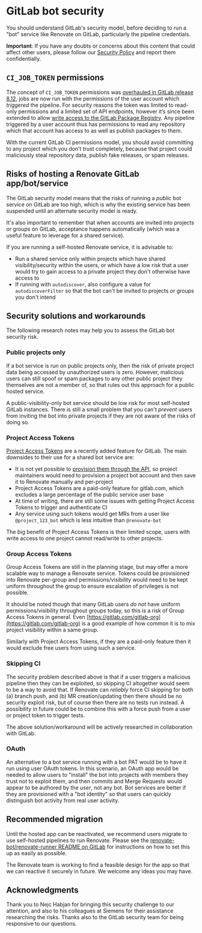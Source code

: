 # GitLab bot security

You should understand GitLab's security model, before deciding to run a "bot" service like Renovate on GitLab, particularly the pipeline credentials.

**Important**: If you have any doubts or concerns about this content that could affect other users, please follow our [Security Policy](https://github.com/renovatebot/renovate/security/policy) and report them confidentially.

## `CI_JOB_TOKEN` permissions

The concept of `CI_JOB_TOKEN` permissions was [overhauled in GitLab release 8.12](https://docs.gitlab.com/ee/user/project/new_ci_build_permissions_model.html), jobs are now run with the permissions of the user account which _triggered_ the pipeline.
For security reasons the token was limited to read-only permissions and a limited set of API endpoints, however it’s since been extended to allow [write access to the GitLab Package Registry](https://docs.gitlab.com/ee/api/README.html#gitlab-ci-job-token).
Any pipeline triggered by a user account thus has permissions to read any repository which that account has access to as well as publish packages to them.

With the current GitLab CI permissions model, you should avoid committing to any project which you don’t trust completely, because that project could maliciously steal repository data, publish fake releases, or spam releases.

## Risks of hosting a Renovate GitLab app/bot/service

The GitLab security model means that the risks of running a _public_ bot service on GitLab are too high, which is why the existing service has been suspended until an alternate security model is ready.

It's also important to remember that when accounts are invited into projects or groups on GitLab, acceptance happens automatically (which was a useful feature to leverage for a shared service).

If you are running a self-hosted Renovate service, it is advisable to:

- Run a shared service only within projects which have shared visibility/security within the users, or which have a low risk that a user would try to gain access to a private project they don't otherwise have access to
- If running with `autodiscover`, also configure a value for `autodiscoverFilter` so that the bot can't be invited to projects or groups you don't intend

## Security solutions and workarounds

The following research notes may help you to assess the GitLab bot security risk.

### Public projects only

If a bot service is run on public projects only, then the risk of private project data being accessed by unauthorized users is zero.
However, malicious users can still spoof or spam packages to any other public project they themselves are not a member of, so that rules out this approach for a public hosted service.

A public-visibility-only bot service should be low risk for most self-hosted GitLab instances.
There is still a small problem that you can't _prevent_ users from inviting the bot into private projects if they are not aware of the risks of doing so.

### Project Access Tokens

[Project Access Tokens](https://docs.gitlab.com/ee/user/project/settings/project_access_tokens.html) are a recently added feature for GitLab.
The main downsides to their use for a shared bot service are:

- It is not yet possible to [provision them through the API](https://gitlab.com/gitlab-org/gitlab/-/issues/238991), so project maintainers would need to provision a project bot account and then save it to Renovate manually and per-project
- Project Access Tokens are a paid-only feature for gitlab.com, which excludes a large percentage of the public service user base
- At time of writing, there are still some issues with getting Project Access Tokens to trigger and authenticate CI
- Any service using such tokens would get MRs from a user like `@project_123_bot` which is less intuitive than `@renovate-bot`

The big benefit of Project Access Tokens is their limited scope, users with write access to one project cannot read/write to other projects.

### Group Access Tokens

Group Access Tokens are still in the planning stage, but may offer a more scalable way to manage a Renovate service.
Tokens could be provisioned into Renovate per-group and permissions/visibility would need to be kept uniform throughout the group to ensure escalation of privileges is not possible.

It should be noted though that many GitLab users _do not_ have uniform permissions/visibility throughout groups today, so this is a risk of Group Access Tokens in general.
Even [https://gitlab.com/gitlab-org](https://gitlab.com/gitlab-org) is a good example of how common it is to mix project visibility within a same group.

Similarly with Project Access Tokens, if they are a paid-only feature then it would exclude free users from using such a service.

### Skipping CI

The security problem described above is that if a user triggers a malicious pipeline then they can be exploited, so skipping CI altogether would seem to be a way to avoid that.
If Renovate can _reliably_ force CI skipping for both (a) branch push, and (b) MR creation/updating then there should be no security exploit risk, but of course then there are no tests run instead.
A possibility in future could be to combine this with a force push from a user or project token to trigger tests.

The above solution/workaround will be actively researched in collaboration with GitLab.

### OAuth

An alternative to a bot service running with a bot PAT would be to have it run using user OAuth tokens.
In this scenario, an OAuth app would be needed to allow users to "install" the bot into projects with members they trust not to exploit them, and then commits and Merge Requests would appear to be authored by the _user_, not any bot.
Bot services are better if they are provisioned with a "bot identity" so that users can quickly distinguish bot activity from real user activity.

## Recommended migration

Until the hosted app can be reactivated, we recommend users migrate to use self-hosted pipelines to run Renovate.
Please see the [renovate-bot/renovate-runner README on GitLab](https://gitlab.com/renovate-bot/renovate-runner/-/blob/master/README.md) for instructions on how to set this up as easily as possible.

The Renovate team is working to find a feasible design for the app so that we can reactive it securely in future.
We welcome any ideas you may have.

## Acknowledgments

Thank you to Nejc Habjan for bringing this security challenge to our attention, and also to his colleagues at Siemens for their assistance researching the risks.
Thanks also to the GitLab security team for being responsive to our questions.
